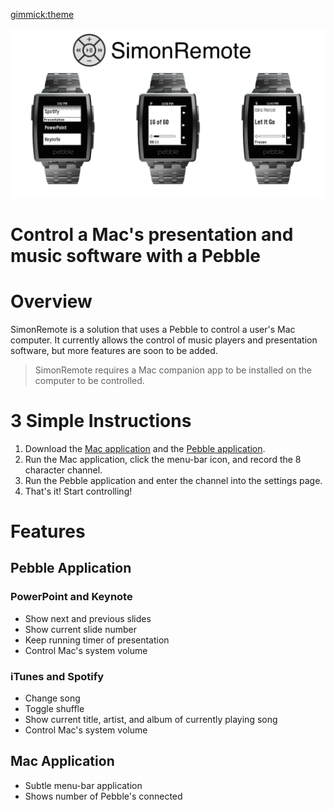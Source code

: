 [gimmick:theme](yeti)
 
![](images/header.png)

# Control a Mac's presentation and music software with a Pebble

# Overview
SimonRemote is a solution that uses a Pebble to control a user's Mac computer. It currently allows the control of music players and presentation software, but more features are soon to be added. 

> SimonRemote requires a Mac companion app to be installed on the computer to be controlled. 


# 3 Simple Instructions
1. Download the [Mac application](mac.md) and the [Pebble application](pebble.md).
2. Run the Mac application, click the menu-bar icon, and record the 8 character channel.
3. Run the Pebble application and enter the channel into the settings page.
4. That's it! Start controlling!

# Features

## Pebble Application

### PowerPoint and Keynote
- Show next and previous slides
- Show current slide number
- Keep running timer of presentation
- Control Mac's system volume

### iTunes and Spotify
- Change song
- Toggle shuffle
- Show current title, artist, and album of currently playing song
- Control Mac's system volume

## Mac Application
- Subtle menu-bar application
- Shows number of Pebble's connected